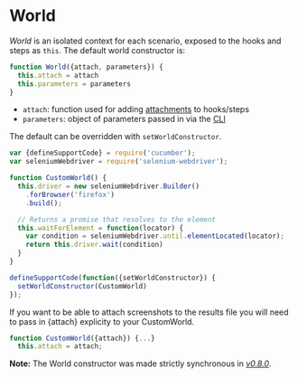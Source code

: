 # World

*World* is an isolated context for each scenario, exposed to the hooks and steps as `this`.
The default world constructor is:

```javascript
function World({attach, parameters}) {
  this.attach = attach
  this.parameters = parameters
}
```

* `attach`: function used for adding [attachments](./attachments.md) to hooks/steps
* `parameters`: object of parameters passed in via the [CLI](../cli.md#world-parameters)

The default can be overridden with `setWorldConstructor`.

```javascript
var {defineSupportCode} = require('cucumber');
var seleniumWebdriver = require('selenium-webdriver');

function CustomWorld() {
  this.driver = new seleniumWebdriver.Builder()
    .forBrowser('firefox')
    .build();

  // Returns a promise that resolves to the element
  this.waitForElement = function(locator) {
    var condition = seleniumWebdriver.until.elementLocated(locator);
    return this.driver.wait(condition)
  }
}

defineSupportCode(function({setWorldConstructor}) {
  setWorldConstructor(CustomWorld)
});
```

If you want to be able to attach screenshots to the results file you will need to pass in {attach} explicity to your CustomWorld.

```javascript
function CustomWorld({attach}) {...}
  this.attach = attach;
```

**Note:** The World constructor was made strictly synchronous in *[v0.8.0](https://github.com/cucumber/cucumber-js/releases/tag/v0.8.0)*.

